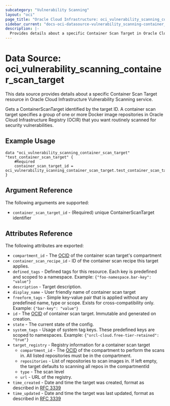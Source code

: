 ```yaml
---
subcategory: "Vulnerability Scanning"
layout: "oci"
page_title: "Oracle Cloud Infrastructure: oci_vulnerability_scanning_container_scan_target"
sidebar_current: "docs-oci-datasource-vulnerability_scanning-container_scan_target"
description: |-
  Provides details about a specific Container Scan Target in Oracle Cloud Infrastructure Vulnerability Scanning service
---
```


# Data Source: oci_vulnerability_scanning_container_scan_target
This data source provides details about a specific Container Scan Target resource in Oracle Cloud Infrastructure Vulnerability Scanning service.

Gets a ContainerScanTarget identified by the target ID. A container scan target specifies a group of one or more Docker image repositories in Oracle Cloud Infrastructure Registry (OCIR) that you want routinely scanned for security vulnerabilities.


## Example Usage

```hcl
data "oci_vulnerability_scanning_container_scan_target" "test_container_scan_target" {
	#Required
	container_scan_target_id = oci_vulnerability_scanning_container_scan_target.test_container_scan_target.id
}
```

## Argument Reference

The following arguments are supported:

* `container_scan_target_id` - (Required) unique ContainerScanTarget identifier


## Attributes Reference

The following attributes are exported:

* `compartment_id` - The [OCID](https://docs.cloud.oracle.com/iaas/Content/General/Concepts/identifiers.htm) of the container scan target's compartment
* `container_scan_recipe_id` - ID of the container scan recipe this target applies.
* `defined_tags` - Defined tags for this resource. Each key is predefined and scoped to a namespace. Example: `{"foo-namespace.bar-key": "value"}` 
* `description` - Target description.
* `display_name` - User friendly name of container scan target
* `freeform_tags` - Simple key-value pair that is applied without any predefined name, type or scope. Exists for cross-compatibility only. Example: `{"bar-key": "value"}` 
* `id` - The [OCID](https://docs.cloud.oracle.com/iaas/Content/General/Concepts/identifiers.htm) of container scan target. Immutable and generated on creation.
* `state` - The current state of the config.
* `system_tags` - Usage of system tag keys. These predefined keys are scoped to namespaces. Example: `{"orcl-cloud.free-tier-retained": "true"}` 
* `target_registry` - Registry information for a container scan target
	* `compartment_id` - The [OCID](https://docs.cloud.oracle.com/iaas/Content/General/Concepts/identifiers.htm) of the compartment to perform the scans in. All listed repositories must be in the compartment.
	* `repositories` - List of repositories to scan images in. If left empty, the target defaults to scanning all repos in the compartmentId
	* `type` - The scan level
	* `url` - URL of the registry.
* `time_created` - Date and time the target was created, format as described in [RFC 3339](https://tools.ietf.org/rfc/rfc3339)
* `time_updated` - Date and time the target was last updated, format as described in [RFC 3339](https://tools.ietf.org/rfc/rfc3339)

